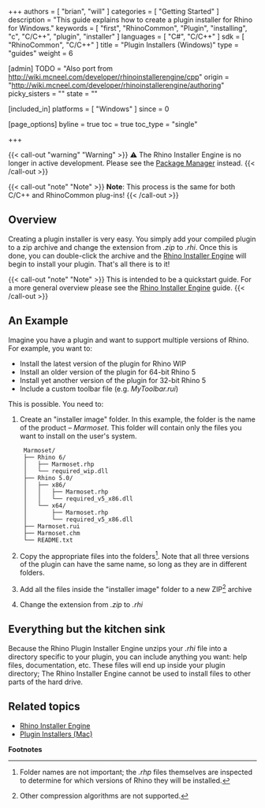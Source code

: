 +++
authors = [ "brian", "will" ]
categories = [ "Getting Started" ]
description = "This guide explains how to create a plugin installer for Rhino for Windows."
keywords = [ "first", "RhinoCommon", "Plugin", "installing", "c", "C/C++", "plugin", "installer" ]
languages = [ "C#", "C/C++" ]
sdk = [ "RhinoCommon", "C/C++" ]
title = "Plugin Installers (Windows)"
type = "guides"
weight = 6

[admin]
TODO = "Also port from http://wiki.mcneel.com/developer/rhinoinstallerengine/cpp"
origin = "http://wiki.mcneel.com/developer/rhinoinstallerengine/authoring"
picky_sisters = ""
state = ""

[included_in]
platforms = [ "Windows" ]
since = 0

[page_options]
byline = true
toc = true
toc_type = "single"

+++

{{< call-out "warning" "Warning" >}}
⚠️ The Rhino Installer Engine is no longer in active development. Please see the <a class="alert-link" href="/guides/yak/creating-a-rhino-plugin-package/">Package Manager</a> instead.
{{< /call-out >}}

{{< call-out "note" "Note" >}}
<strong>Note</strong>: This process is the same for both C/C++ and RhinoCommon plug-ins!
{{< /call-out >}}


## Overview

Creating a plugin installer is very easy.  You simply add your compiled plugin to a zip archive and change the extension from *.zip* to *.rhi*.  Once this is done, you can double-click the archive and the [Rhino Installer Engine](/guides/general/rhino-installer-engine) will begin to install your plugin.  That's all there is to it!

{{< call-out "note" "Note" >}}
This is intended to be a quickstart guide. For a more general overview please see the <a href="/guides/general/rhino-installer-engine">Rhino Installer Engine</a> guide.
{{< /call-out >}}

## An Example

Imagine you have a plugin and want to support multiple versions of Rhino.  For example, you want to:

- Install the latest version of the plugin for Rhino WIP
- Install an older version of the plugin for 64-bit Rhino 5
- Install yet another version of the plugin for 32-bit Rhino 5
- Include a custom toolbar file (e.g. *MyToolbar.rui*)

This is possible. You need to:

1. Create an "installer image" folder. In this example, the folder is the name of the product – _Marmoset_. This folder will contain only the files you want to install on the user's system.

        Marmoset/
        ├── Rhino 6/
        │   ├── Marmoset.rhp
        │   └── required_wip.dll
        ├── Rhino 5.0/
        │   ├── x86/
        │   │   ├── Marmoset.rhp
        │   │   └── required_v5_x86.dll
        │   └── x64/
        │       ├── Marmoset.rhp
        │       └── required_v5_x86.dll
        ├── Marmoset.rui
        ├── Marmoset.chm
        └── README.txt


1. Copy the appropriate files into the folders[^1].  Note that all three versions of the plugin can have the same name, so long as they are in different folders.
1. Add all the files inside the "installer image" folder to a new ZIP[^2] archive
1. Change the extension from *.zip* to *.rhi*

## Everything but the kitchen sink

Because the Rhino Plugin Installer Engine unzips your *.rhi* file into a directory specific to your plugin, you can include anything you want: help files, documentation, etc.  These files will end up inside your plugin directory; The Rhino Installer Engine cannot be used to install files to other parts of the hard drive.

## Related topics

- [Rhino Installer Engine](/guides/general/rhino-installer-engine)
- [Plugin Installers (Mac)](/guides/rhinocommon/plugin-installers-mac)

**Footnotes**

[^1]: Folder names are not important; the *.rhp* files themselves are inspected to determine for which versions of Rhino they will be installed.
[^2]: Other compression algorithms are not supported.
